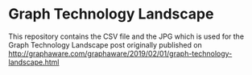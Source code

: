 # Graph Technology Landscape

This repository contains the CSV file and the JPG which is used for the Graph Technology Landscape post originally published on http://graphaware.com/graphaware/2019/02/01/graph-technology-landscape.html
